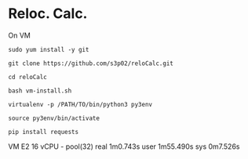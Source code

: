 # Reloc. Calc.

On VM

```sudo yum install -y git```

```git clone https://github.com/s3p02/reloCalc.git```

```cd reloCalc```

```bash vm-install.sh```

```virtualenv -p /PATH/TO/bin/python3 py3env```

```source py3env/bin/activate```

```pip install requests```

VM E2 16 vCPU - pool(32)
real    1m0.743s
user    1m55.490s
sys     0m7.526s
